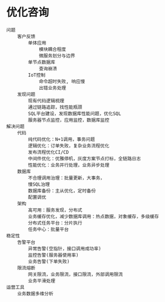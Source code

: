 
# 优化咨询
    问题
        客户反馈
            单体应用
                模块耦合程度
                微服务划分与边界
            单节点数据库
                查询崩溃
            IoT控制
                命令超时失败, 响应慢
                出错业务处理
        发现问题
            现有代码逻辑梳理
            通过链路追踪，找性能瓶颈
            SQL平台建设，发现数据库性能问题，优化SQL
            服务器节点监控，应用监控，数据库监控
    解决问题
        代码
            纯代码优化：N+1调用，事务问题
            逻辑优化：订单失败，复杂业务流程优化
            发布流程优化CI/CD
            中间件优化：优雅停机，灰度方案节点打标，全链路日志
            性能优化：业务并行处理，业务异步处理
        数据库
            不合理调用治理：批量更新，大事务，
            慢SQL治理
            数据库备份：主从优化，定时备份
            配置调优
        架构
            高可用：服务发现，分布式
            业务缓存优化，减少数据库调用：热点数据，对象缓存，多级缓存
            分布式任务平台：分片执行
            任务中心：批量平台
    稳定性
        告警平台
            异常告警(空指针，接口调用成功率)
            监控告警(服务器使用率)
            业务告警(下单失败)
        限流熔断
            网关限流，业务限流，接口限流，外部调用限流
            业务平滑处理
    运营工具
        业务数据多维分析